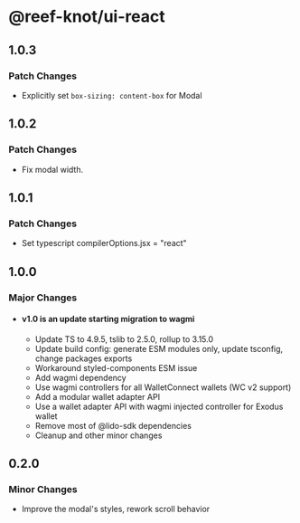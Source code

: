 # @reef-knot/ui-react

## 1.0.3

### Patch Changes

- Explicitly set `box-sizing: content-box` for Modal

## 1.0.2

### Patch Changes

- Fix modal width.

## 1.0.1

### Patch Changes

- Set typescript compilerOptions.jsx = "react"

## 1.0.0

### Major Changes

- #### v1.0 is an update starting migration to wagmi
  - Update TS to 4.9.5, tslib to 2.5.0, rollup to 3.15.0
  - Update build config: generate ESM modules only, update tsconfig, change packages exports
  - Workaround styled-components ESM issue
  - Add wagmi dependency
  - Use wagmi controllers for all WalletConnect wallets (WC v2 support)
  - Add a modular wallet adapter API
  - Use a wallet adapter API with wagmi injected controller for Exodus wallet
  - Remove most of @lido-sdk dependencies
  - Cleanup and other minor changes

## 0.2.0

### Minor Changes

- Improve the modal's styles, rework scroll behavior
